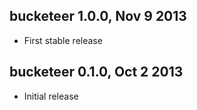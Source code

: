 bucketeer 1.0.0, Nov 9 2013
--------------------------
* First stable release

bucketeer 0.1.0, Oct 2 2013
--------------------------
* Initial release

